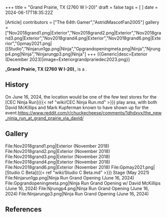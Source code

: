 +++
title = "Grand Prairie, TX (2760 W I-20)"
draft = false
tags = [ ]
date = 2024-06-17T18:35:22Z

[Article]
contributors = ["The 64th Gamer","AstridMascotFan2005"]
gallery = ["Nov2018grand1.png|Exterior","Nov2018grand2.png|Exterior","Nov2018grand3.png|Exterior","Nov2018grand4.png|Exterior","Nov2018grand6.png|Exterior","Gpmay2021.png|[[Studio","Ninjarun1gp.png|Ninja","Gpgrandopeningmeta.png|Ninja","Njrungp4.png|Ninja","Ninjarungp3.png|Ninja"]
+++
{{Generic|desc=Exterior (December 2023)|image=Exteriorgrandprariedec2023.png}}

**_Grand Prairie, TX (2760 W I-20)**_ is a .

## History ##
On June 16, 2024, the location would be one of the few test stores for the [CEC Ninja Run]({{< ref "wiki/CEC Ninja Run.md" >}}) play area, with both David McKillips and Mark Kupferman known to have shown up for the event.<ref>https://www.reddit.com/r/chuckecheese/comments/1dhdxvx/the_new_ninja_run_at_grand_prairie_via_david/</ref>

## Gallery ##
<gallery>
File:Nov2018grand1.png|Exterior (November 2018)
File:Nov2018grand2.png|Exterior (November 2018)
File:Nov2018grand3.png|Exterior (November 2018)
File:Nov2018grand4.png|Exterior (November 2018)
File:Nov2018grand6.png|Exterior (November 2018)
File:Gpmay2021.png|[Studio C Beta]({{< ref "wiki/Studio C Beta.md" >}}) Stage (May 2021)
File:Ninjarun1gp.png|Ninja Run Grand Opening (June 16, 2024)
File:Gpgrandopeningmeta.png|Ninja Run Grand Opening w/ David McKillips (June 16, 2024)
File:Njrungp4.png|Ninja Run Grand Opening (June 16, 2024)
File:Ninjarungp3.png|Ninja Run Grand Opening (June 16, 2024)
</gallery>

## References ##
